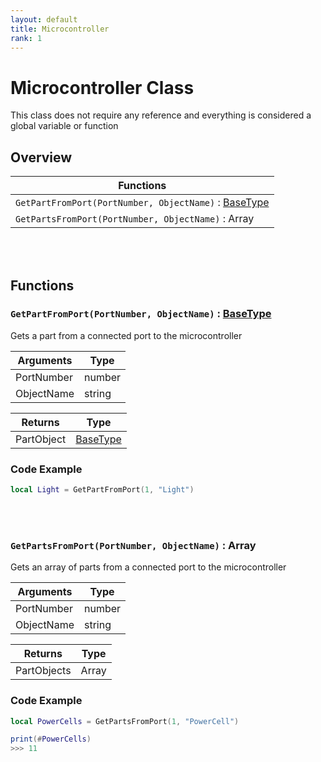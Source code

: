 ```yaml
---
layout: default
title: Microcontroller
rank: 1
---
```


# Microcontroller Class

This class does not require any reference and everything is considered a global variable or function

## Overview

| Functions                                                                                                                          |
| ---------------------------------------------------------------------------------------------------------------------------------- |
| `GetPartFromPort(PortNumber, ObjectName)` : [BaseType](https://realbongochongo.github.io/cosmicjunk.lua/docs/types/base/basetype)  |
| `GetPartsFromPort(PortNumber, ObjectName)` : Array                                                                                 |

<br />
<br />

## Functions

### `GetPartFromPort(PortNumber, ObjectName)` : [BaseType](https://realbongochongo.github.io/cosmicjunk.lua/docs/types/base/basetype)

Gets a part from a connected port to the microcontroller

| Arguments     | Type   |
| ------------- | ------ |
| PortNumber    | number |
| ObjectName    | string |

| Returns       | Type                                                                                  |
| ------------- | ------------------------------------------------------------------------------------- |
| PartObject    | [BaseType](https://realbongochongo.github.io/cosmicjunk.lua/docs/types/base/basetype) |

### Code Example

```lua
local Light = GetPartFromPort(1, "Light")
```

<br />
<br />

### `GetPartsFromPort(PortNumber, ObjectName)` : Array

Gets an array of parts from a connected port to the microcontroller

| Arguments     | Type   |
| ------------- | ------ |
| PortNumber    | number |
| ObjectName    | string |

| Returns       | Type  |
| ------------- | ----- |
| PartObjects   | Array |

### Code Example

```lua
local PowerCells = GetPartsFromPort(1, "PowerCell")

print(#PowerCells)
>>> 11
```
